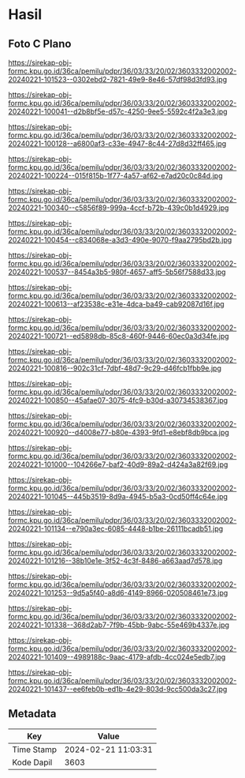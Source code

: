 # Hasil

## Foto C Plano

https://sirekap-obj-formc.kpu.go.id/36ca/pemilu/pdpr/36/03/33/20/02/3603332002002-20240221-101523--0302ebd2-7821-49e9-8e46-57df98d3fd93.jpg

https://sirekap-obj-formc.kpu.go.id/36ca/pemilu/pdpr/36/03/33/20/02/3603332002002-20240221-100041--d2b8bf5e-d57c-4250-9ee5-5592c4f2a3e3.jpg

https://sirekap-obj-formc.kpu.go.id/36ca/pemilu/pdpr/36/03/33/20/02/3603332002002-20240221-100128--a6800af3-c33e-4947-8c44-27d8d32ff465.jpg

https://sirekap-obj-formc.kpu.go.id/36ca/pemilu/pdpr/36/03/33/20/02/3603332002002-20240221-100224--015f815b-1f77-4a57-af62-e7ad20c0c84d.jpg

https://sirekap-obj-formc.kpu.go.id/36ca/pemilu/pdpr/36/03/33/20/02/3603332002002-20240221-100340--c5856f89-999a-4ccf-b72b-439c0b1d4929.jpg

https://sirekap-obj-formc.kpu.go.id/36ca/pemilu/pdpr/36/03/33/20/02/3603332002002-20240221-100454--c834068e-a3d3-490e-9070-f9aa2795bd2b.jpg

https://sirekap-obj-formc.kpu.go.id/36ca/pemilu/pdpr/36/03/33/20/02/3603332002002-20240221-100537--8454a3b5-980f-4657-aff5-5b56f7588d33.jpg

https://sirekap-obj-formc.kpu.go.id/36ca/pemilu/pdpr/36/03/33/20/02/3603332002002-20240221-100613--af23538c-e31e-4dca-ba49-cab92087d16f.jpg

https://sirekap-obj-formc.kpu.go.id/36ca/pemilu/pdpr/36/03/33/20/02/3603332002002-20240221-100721--ed5898db-85c8-460f-9446-60ec0a3d34fe.jpg

https://sirekap-obj-formc.kpu.go.id/36ca/pemilu/pdpr/36/03/33/20/02/3603332002002-20240221-100816--902c31cf-7dbf-48d7-9c29-d46fcb1fbb9e.jpg

https://sirekap-obj-formc.kpu.go.id/36ca/pemilu/pdpr/36/03/33/20/02/3603332002002-20240221-100850--45afae07-3075-4fc9-b30d-a30734538367.jpg

https://sirekap-obj-formc.kpu.go.id/36ca/pemilu/pdpr/36/03/33/20/02/3603332002002-20240221-100920--d4008e77-b80e-4393-9fd1-e8ebf8db9bca.jpg

https://sirekap-obj-formc.kpu.go.id/36ca/pemilu/pdpr/36/03/33/20/02/3603332002002-20240221-101000--104266e7-baf2-40d9-89a2-d424a3a82f69.jpg

https://sirekap-obj-formc.kpu.go.id/36ca/pemilu/pdpr/36/03/33/20/02/3603332002002-20240221-101045--445b3519-8d9a-4945-b5a3-0cd50ff4c64e.jpg

https://sirekap-obj-formc.kpu.go.id/36ca/pemilu/pdpr/36/03/33/20/02/3603332002002-20240221-101134--e790a3ec-6085-4448-b1be-26111bcadb51.jpg

https://sirekap-obj-formc.kpu.go.id/36ca/pemilu/pdpr/36/03/33/20/02/3603332002002-20240221-101216--38b10e1e-3f52-4c3f-8486-a663aad7d578.jpg

https://sirekap-obj-formc.kpu.go.id/36ca/pemilu/pdpr/36/03/33/20/02/3603332002002-20240221-101253--9d5a5f40-a8d6-4149-8966-020508461e73.jpg

https://sirekap-obj-formc.kpu.go.id/36ca/pemilu/pdpr/36/03/33/20/02/3603332002002-20240221-101338--368d2ab7-7f9b-45bb-9abc-55e469b4337e.jpg

https://sirekap-obj-formc.kpu.go.id/36ca/pemilu/pdpr/36/03/33/20/02/3603332002002-20240221-101409--4989188c-9aac-4179-afdb-4cc024e5edb7.jpg

https://sirekap-obj-formc.kpu.go.id/36ca/pemilu/pdpr/36/03/33/20/02/3603332002002-20240221-101437--ee6feb0b-ed1b-4e29-803d-9cc500da3c27.jpg


## Metadata

| Key        | Value               |
| ---------- | ------------------- |
| Time Stamp | 2024-02-21 11:03:31 |
| Kode Dapil | 3603                |



